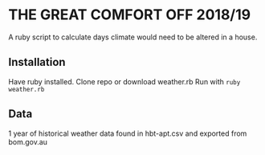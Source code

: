# THE GREAT COMFORT OFF 2018/19 

A ruby script to calculate days climate would need to be altered in a house.

## Installation

Have ruby installed.
Clone repo or download weather.rb
Run with `ruby weather.rb`

## Data

1 year of historical weather data found in hbt-apt.csv and exported from bom.gov.au
